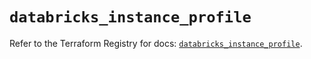 # `databricks_instance_profile`

Refer to the Terraform Registry for docs: [`databricks_instance_profile`](https://registry.terraform.io/providers/databricks/databricks/1.55.0/docs/resources/instance_profile).
